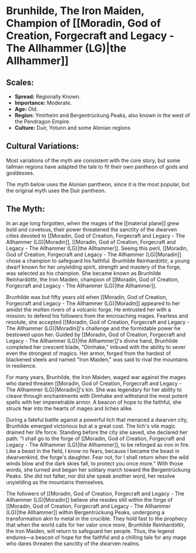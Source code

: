 # Brunhilde, The Iron Maiden, Champion of [[Moradin, God of Creation, Forgecraft and Legacy - The Allhammer (LG)|the Allhammer]]

## Scales:
- **Spread:** Regionally Known.
- **Importance:** Moderate.
- **Age:** Old.
- **Region:** Ymirheim and Bergentrückung Peaks, also known in the west of the Pendragon Empire.
- **Culture:** Duir, Yotunn and some Alonian regions

## Cultural Variations:
Most variations of the myth are consistent with the core story, but some tallman regions have adapted the tale to fit their own pantheon of gods and goddesses.

The myth below uses the Alonian pantheon, since it is the most popular, but the original myth uses the Duir pantheon. 

## The Myth:

In an age long forgotten, when the mages of the [[material plane]] grew bold and covetous, their power threatened the sanctity of the dwarven cities devoted to [[Moradin, God of Creation, Forgecraft and Legacy - The Allhammer (LG)|Moradin]], [[Moradin, God of Creation, Forgecraft and Legacy - The Allhammer (LG)|the Allhammer]]. Seeing this peril, [[Moradin, God of Creation, Forgecraft and Legacy - The Allhammer (LG)|Moradin]] chose a champion to safeguard his faithful. Brunhilde Reinhardóttir, a young dwarf known for her unyielding spirit, strength and mastery of the forge, was selected as his champion. She became known as Brunhilde Reinhardóttir, the Iron Maiden, champion of [[Moradin, God of Creation, Forgecraft and Legacy - The Allhammer (LG)|the Allhammer]].

Brunhilde was but fifty years old when [[Moradin, God of Creation, Forgecraft and Legacy - The Allhammer (LG)|Moradin]] appeared to her amidst the molten rivers of a volcanic forge. He entrusted her with a mission: to defend his followers from the encroaching mages. Fearless and resolute, she accepted [[Moradin, God of Creation, Forgecraft and Legacy - The Allhammer (LG)|Moradin]]'s challenge and the formidable power he bestowed upon her. Guided by [[Moradin, God of Creation, Forgecraft and Legacy - The Allhammer (LG)|the Allhammer]]'s divine hand, Brunhilde completed her crescent blade, "Dimhake," imbued with the ability to sever even the strongest of magics. Her armor, forged from the hardest of blackened steels and named "Iron Maiden," was said to rival the mountains in resilience.

For many years, Brunhilde, the Iron Maiden, waged war against the mages who dared threaten [[Moradin, God of Creation, Forgecraft and Legacy - The Allhammer (LG)|Moradin]]'s kin. She was legendary for her ability to cleave through enchantments with Dimhake and withstand the most potent spells with her impenetrable armor. A beacon of hope to the faithful, she struck fear into the hearts of mages and liches alike. 

During a fateful battle against a powerful lich that menaced a dwarven city, Brunhilde emerged victorious but at a great cost. The lich's vile magic drained her life force. Standing before the city she saved, she declared her path: "I shall go to the forge of [[Moradin, God of Creation, Forgecraft and Legacy - The Allhammer (LG)|the Allhammer]], to be reforged as iron in fire. Like a beast in the field, I know no fears, because I became the beast in dwarvenkind, the forge's daughter. Fear not, for I shall return when the wild winds blow and the dark skies fall, to protect you once more." With those words, she turned and began her solitary march toward the Bergentrückung Peaks. She did not falter, nor did she speak another word, her resolve unyielding as the mountains themselves.

The followers of [[Moradin, God of Creation, Forgecraft and Legacy - The Allhammer (LG)|Moradin]] believe she resides still within the forge of [[Moradin, God of Creation, Forgecraft and Legacy - The Allhammer (LG)|the Allhammer]] within Bergentrückung Peaks, undergoing a transformation akin to metal in the crucible. They hold fast to the prophecy that when the world calls for her valor once more, Brunhilde Reinhardóttir, the Iron Maiden, will return to safeguard her people. Thus, the legend endures—a beacon of hope for the faithful and a chilling tale for any mage who dares threaten the sanctity of the dwarven realms.